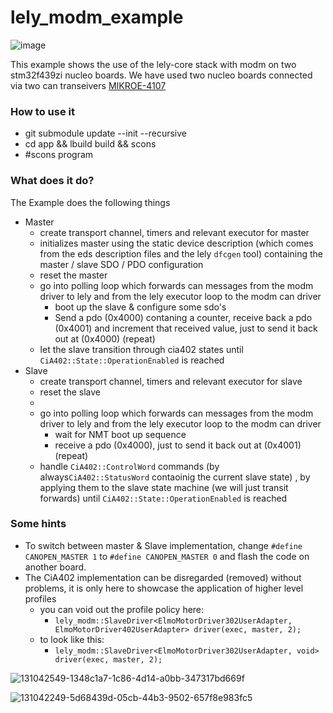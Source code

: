# lely_modm_example

![image](https://user-images.githubusercontent.com/6985609/133220871-b83f21aa-8871-44ed-a615-c897ecef0851.png)

This example shows the use of the lely-core stack with modm on two stm32f439zi nucleo boards. We have used two nucleo boards connected via two can transeivers [MIKROE-4107](https://eu.mouser.com/ProductDetail/Mikroe/MIKROE-4107?qs=%2Fha2pyFaduiZroYiT5BLElmT4dekK9lYJj%2Flu22Q8nxQqCQ%252Bc6jHiQ%3D%3D)

### How to use it

* git submodule update --init --recursive
* cd app && lbuild build && scons
* #scons program

### What does it do?

The Example does the following things

* Master
  * create transport channel, timers and relevant executor for master
  * initializes master using the static device description (which comes from the eds description files and the lely `dfcgen` tool) containing the master / slave SDO / PDO configuration
  * reset the master
  * go into polling loop which forwards can messages from the modm driver to lely and from the lely executor loop to the modm can driver
    * boot up the slave & configure some sdo's
    * Send a pdo (0x4000) contaning a counter, receive back a pdo (0x4001) and increment that received value, just to send it back out at (0x4000) (repeat)
  * let the slave transition through cia402 states until `CiA402::State::OperationEnabled` is reached
* Slave
  * create transport channel, timers and relevant executor for slave
  * reset the slave
  * 
  * go into polling loop which forwards can messages from the modm driver to lely and from the lely executor loop to the modm can driver
    * wait for NMT boot up sequence
    * receive a pdo (0x4000), just to send it back out at (0x4001) (repeat)
  * handle `CiA402::ControlWord` commands (by always`CiA402::StatusWord` contaoinig the current slave state) , by applying them to the slave state machine (we will just transit forwards) until `CiA402::State::OperationEnabled` is reached

### Some hints

* To switch between master & Slave implementation, change `#define CANOPEN_MASTER 1` to `#define CANOPEN_MASTER 0` and flash the code on another board.
* The CiA402 implementation can be disregarded (removed) without problems, it is only here to showcase the application of higher level profiles
  * you can void out the profile policy here:
    * `lely_modm::SlaveDriver<ElmoMotorDriver302UserAdapter, ElmoMotorDriver402UserAdapter> driver(exec, master, 2);` 
  * to look like this:
    * `lely_modm::SlaveDriver<ElmoMotorDriver302UserAdapter, void> driver(exec, master, 2);`


![131042549-1348c1a7-1c86-4d14-a0bb-347317bd669f](https://user-images.githubusercontent.com/6985609/133076375-705a2ee6-3b6d-411f-b0fa-c9ab77ff8996.jpeg)

![131042249-5d68439d-05cb-44b3-9502-657f8e983fc5](https://user-images.githubusercontent.com/6985609/133076409-aac5feb3-2af3-4d74-b3d7-39adf907acc8.gif)



